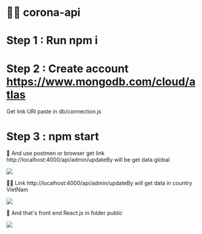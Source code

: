 # 👨‍💻 corona-api

# Step 1 : Run npm i 

# Step 2 : Create account https://www.mongodb.com/cloud/atlas
Get link URI paste in db/connection.js

# Step 3 : npm start

👾 And use postmen or browser get link http://localhost:4000/api/admin/updateBy
will be get data global

 <img src='https://github.com/ntdcodervn/corona-api/blob/master/file/image/image3.PNG'>

👨‍💻 Link http://localhost:4000/api/admin/updateBy will get data in country VietNam

<img src='https://github.com/ntdcodervn/corona-api/blob/master/file/image/image2.PNG'>

👀 And that's front end React.js in folder public

<img src='https://github.com/ntdcodervn/corona-api/blob/master/file/image/image1.PNG'>



